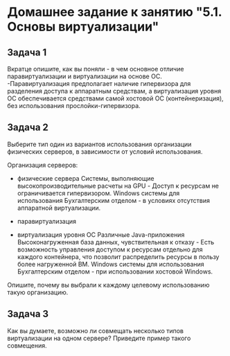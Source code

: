 # Домашнее задание к занятию "5.1. Основы виртуализации"

## Задача 1

Вкратце опишите, как вы поняли - в чем основное отличие паравиртуализации и виртуализации на основе ОС.
-Паравиртуализация предполагает наличие гипервизора для разделения доступа к аппаратным средствам,
а виртуализация уровня ОС обеспечивается средствами самой хостовой ОС (контейнеризация), без использования прослойки-гипервизора.

## Задача 2

Выберите тип один из вариантов использования организации физических серверов, 
в зависимости от условий использования.

Организация серверов:
- физические сервера
  Системы, выполняющие высокопроизводительные расчеты на GPU - Доступ к ресурсам не ограничивается гипервизором.
  Windows системы для использования Бухгалтерским отделом - в условиях отсутствия аппаратной виртуализации.

- паравиртуализация

- виртуализация уровня ОС
  Различные Java-приложения
  Высоконагруженная база данных, чувствительная к отказу - Есть возможность управления доступом к ресурсам отдельно для каждого контейнера,
что позволит распределить ресурсы в пользу более нагруженной ВМ.
  Windows системы для использования Бухгалтерским отделом - при использовании хостовой Windows.

Опишите, почему вы выбрали к каждому целевому использованию такую организацию.

## Задача 3

Как вы думаете, возможно ли совмещать несколько типов виртуализации на одном сервере?
Приведите пример такого совмещения.
